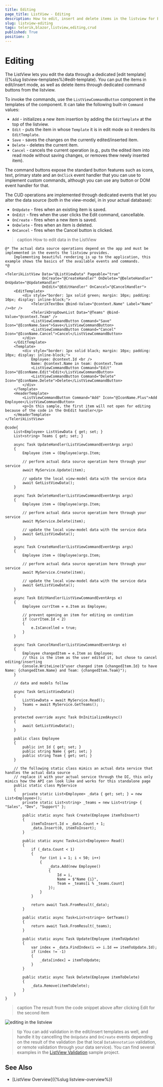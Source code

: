 ```yaml
---
title: Editing
page_title: ListView - Editing
description: How to edit, insert and delete items in the listview for Blazor.
slug: listview-editing
tags: telerik,blazor,listview,editing,crud
published: True
position: 3
---
```


# Editing

The ListView lets you edit the data through a dedicated [edit template]({%slug listview-templates%}#edit-template). You can put the items in edit/insert mode, as well as delete items through dedicated command buttons from the listview.

To invoke the commands, use the `ListViewCommandButton` component in the templates of the component. It can take the following built-in `Command` values:
* `Add` - initializes a new item insertion by adding the `EditTemplate` at the top of the listview.
* `Edit` - puts the item in whose `Template` it is in edit mode so it renders its `EditTemplate`.
* `Save` - saves the changes on the currently edited/inserted item.
* `Delete` - deletes the current item.
* `Cancel` - cancels the current operation (e.g., puts the edited item into read mode without saving changes, or removes thew newly inserted item).

The command buttons expose the standard button features such as icons, text, primary state and an `OnClick` event handler that you can use to implement custom commands, although you can use any button or DOM event handler for that.

The CUD operations are implemented through dedicated events that let you alter the data source (both in the view-model, in in your actual database):

* `OnUpdate` - fires when an existing item is saved.
* `OnEdit` - fires when the user clicks the Edit command, cancellable.
* `OnCreate` - fires when a new item is saved.
* `OnDelete` - fires when an item is deleted.
* `OnCancel` - fires when the Cancel button is clicked.

>caption How to edit data in the ListView

````CSHTML
@* The actual data source operations depend on the app and must be implemented in the events the listview provides.
    Implementing beautiful rendering is up to the application, this example shows the basics of the available events and commands.
*@

<TelerikListView Data="@ListViewData" Pageable="true"
                 OnCreate="@CreateHandler" OnDelete="@DeleteHandler" OnUpdate="@UpdateHandler"
                 OnEdit="@EditHandler" OnCancel="@CancelHandler">
    <EditTemplate>
        <div style="border: 1px solid green; margin: 10px; padding: 10px; display: inline-block;">
            <TelerikTextBox @bind-Value="@context.Name" Label="Name" /><br />
            <TelerikDropDownList Data="@Teams" @bind-Value="@context.Team" />
            <ListViewCommandButton Command="Save" Icon="@IconName.Save">Save</ListViewCommandButton>
            <ListViewCommandButton Command="Cancel" Icon="@IconName.Cancel">Cancel</ListViewCommandButton>
        </div>
    </EditTemplate>
    <Template>
        <div style="border: 1px solid black; margin: 10px; padding: 10px; display: inline-block;">
            Employee: @context.Id <br />
            Name: @context.Name in team: @context.Team
            <ListViewCommandButton Command="Edit" Icon="@IconName.Edit">Edit</ListViewCommandButton>
            <ListViewCommandButton Command="Delete" Icon="@IconName.Delete">Delete</ListViewCommandButton>
        </div>
    </Template>
    <HeaderTemplate>
        <ListViewCommandButton Command="Add" Icon="@IconName.Plus">Add Employee</ListViewCommandButton>
        <p>In this sample, the first item will not open for editing because of the code in the OnEdit handler</p>
    </HeaderTemplate>
</TelerikListView>

@code{
    List<Employee> ListViewData { get; set; }
    List<string> Teams { get; set; }

    async Task UpdateHandler(ListViewCommandEventArgs args)
    {
        Employee item = (Employee)args.Item;

        // perform actual data source operation here through your service
        await MyService.Update(item);

        // update the local view-model data with the service data
        await GetListViewData();
    }

    async Task DeleteHandler(ListViewCommandEventArgs args)
    {
        Employee item = (Employee)args.Item;

        // perform actual data source operation here through your service
        await MyService.Delete(item);

        // update the local view-model data with the service data
        await GetListViewData();
    }

    async Task CreateHandler(ListViewCommandEventArgs args)
    {
        Employee item = (Employee)args.Item;

        // perform actual data source operation here through your service
        await MyService.Create(item);

        // update the local view-model data with the service data
        await GetListViewData();
    }

    async Task EditHandler(ListViewCommandEventArgs e)
    {
        Employee currItem = e.Item as Employee;

        // prevent opening an item for editing on condition
        if (currItem.Id < 2)
        {
            e.IsCancelled = true;
        }
    }

    async Task CancelHandler(ListViewCommandEventArgs e)
    {
        Employee changedItem = e.Item as Employee;
        // this is the item as the user edited it, but chose to cancel editing/inserting
        Console.WriteLine($"user changed item {changedItem.Id} to have Name: {changedItem.Name} and Team: {changedItem.Team}");
    }

    // data and models follow

    async Task GetListViewData()
    {
        ListViewData = await MyService.Read();
        Teams = await MyService.GetTeams();
    }

    protected override async Task OnInitializedAsync()
    {
        await GetListViewData();
    }

    public class Employee
    {
        public int Id { get; set; }
        public string Name { get; set; }
        public string Team { get; set; }
    }

    // the following static class mimics an actual data service that handles the actual data source
    // replace it with your actual service through the DI, this only mimics how the API can look like and works for this standalone page
    public static class MyService
    {
        private static List<Employee> _data { get; set; } = new List<Employee>();
        private static List<string> _teams = new List<string> { "Sales", "Dev", "Support" };

        public static async Task Create(Employee itemToInsert)
        {
            itemToInsert.Id = _data.Count + 1;
            _data.Insert(0, itemToInsert);
        }

        public static async Task<List<Employee>> Read()
        {
            if (_data.Count < 1)
            {
                for (int i = 1; i < 50; i++)
                {
                    _data.Add(new Employee()
                    {
                        Id = i,
                        Name = $"Name {i}",
                        Team = _teams[i % _teams.Count]
                    });
                }
            }

            return await Task.FromResult(_data);
        }

        public static async Task<List<string>> GetTeams()
        {
            return await Task.FromResult(_teams);
        }

        public static async Task Update(Employee itemToUpdate)
        {
            var index = _data.FindIndex(i => i.Id == itemToUpdate.Id);
            if (index != -1)
            {
                _data[index] = itemToUpdate;
            }
        }

        public static async Task Delete(Employee itemToDelete)
        {
            _data.Remove(itemToDelete);
        }
    }
}
````

>caption The result from the code snippet above after clicking Edit for the second item

![editing in the listview](images/listview-editing-sample.png)

>tip You can add validation in the edit/insert templates as well, and handle it by cancelling the `OnUpdate` and `OnCreate` events depending on the result of the validation (be that local `DataAnnotation` validation, or remote validation through your data service). You can find several examples in the [ListView Validation](https://github.com/telerik/blazor-ui/tree/master/listview/ValidationExamples) sample project.


## See Also

  * [ListView Overview]({%slug listview-overview%})
   
  
